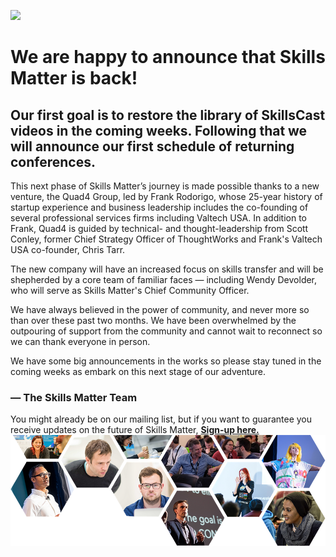 ![](SMR.gif)


# We are happy to announce that Skills Matter is back!

## Our first goal is to restore the library of SkillsCast videos in the coming weeks. Following that we will announce our first schedule of returning conferences.

This next phase of Skills Matter’s journey is made possible thanks to a new venture, the Quad4 Group, led by Frank Rodorigo, whose 25-year history of startup experience and business leadership includes the co-founding of several professional services firms including Valtech USA. In addition to Frank, Quad4 is guided by technical- and thought-leadership from Scott Conley, former Chief Strategy Officer of ThoughtWorks and Frank's Valtech USA co-founder, Chris Tarr. 

The new company will have an increased focus on skills transfer and will be shepherded by a core team of familiar faces — including Wendy Devolder, who will serve as Skills Matter's Chief Community Officer. 

We have always believed in the power of community, and never more so than over these past two months. We have been overwhelmed by the outpouring of support from the community and cannot wait to reconnect so we can thank everyone in person. 

We have some big announcements in the works so please stay tuned in the coming weeks as embark on this next stage of our adventure.

### — The Skills Matter Team

You might already be on our mailing list, but if you want to guarantee you receive updates on the future of Skills Matter,   **[Sign-up here.](<https://forms.gle/DvyR6PJEfebcbmh87>)**     
![](/SkillsMatter-landing_page-collage.png)
